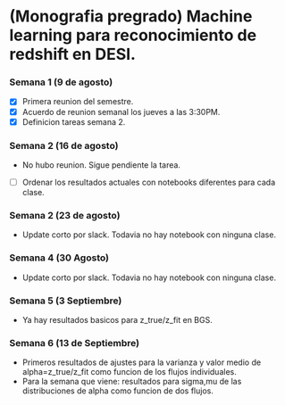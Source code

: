 # (Monografia pregrado) Machine learning para reconocimiento de redshift en DESI.

### Semana 1 (9 de agosto)

* [X] Primera reunion del semestre.
* [X] Acuerdo de reunion semanal los jueves a las 3:30PM.
* [X] Definicion tareas semana 2.

### Semana 2 (16 de agosto)

* No hubo reunion. Sigue pendiente la tarea.
* [ ] Ordenar los resultados actuales con notebooks diferentes para cada clase.

### Semana 2 (23 de agosto)

* Update corto por slack. Todavia no hay notebook con ninguna clase.

### Semana 4 (30 Agosto)

* Update corto por slack. Todavia no hay notebook con ninguna clase.

### Semana 5 (3 Septiembre)

* Ya hay resultados basicos para z_true/z_fit en BGS.

### Semana 6 (13 de Septiembre)

* Primeros resultados de ajustes para la varianza y valor medio de alpha=z_true/z_fit como funcion de los flujos individuales.
* Para la semana que viene: resultados para sigma,mu de las distribuciones de alpha como funcion de dos flujos.
